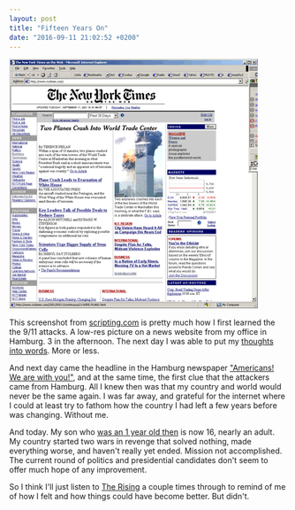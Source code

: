 ```yaml
---
layout: post
title: "Fifteen Years On"
date: "2016-09-11 21:02:52 +0200"
---
```

[![New York Times Screenshot 9-11-2001 via scripting.com ](/assets/nyt-110916.gif)](http://scripting.com/images/nyTimesHomeBombing7AM2.gif)

This screenshot from [scripting.com](http://scripting.com/images/nyTimesHomeBombing7AM2.gif) is pretty much how I first learned the the 9/11 attacks. A low-res picture on a news website from my office in Hamburg. 3 in the afternoon. The next day I was able to put my [thoughts into words](http://www.papascott.de/archives/2001/09/12/the-day-the-earth-stood-still/). More or less.

And next day came the headline in the Hamburg newspaper ["Americans! We are with you!"](http://www.papascott.de/archives/2001/09/13/were-in-this-together/), and at the same time, the first clue that the attackers came from Hamburg. All I knew then was that my country and world would never be the same again. I was far away, and grateful for the internet where I could at least try to fathom how the country I had left a few years before was changing. Without me.

And today. My son who [was an 1 year old then](http://www.papascott.de/archives/2001/09/16/sunday-at-home/) is now 16, nearly an adult. My country started two wars in revenge that solved nothing, made everything worse, and haven't really yet ended. Mission not accomplished. The current round of politics and presidential candidates don't seem to offer much hope of any improvement.

So I think I'll just listen to [The Rising](http://brucespringsteen.net/albums/the-rising) a couple times through to remind of me of how I felt and how things could have become better. But didn't.

